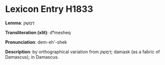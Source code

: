 # Lexicon Entry H1833

**Lemma**: דְּמֶשֶׁק

**Transliteration (xlit)**: dᵉmesheq

**Pronunciation**: dem-eh'-shek

**Description**:
by orthographical variation from דַּמֶּשֶׂק; damask (as a fabric of Damascus); in Damascus.

